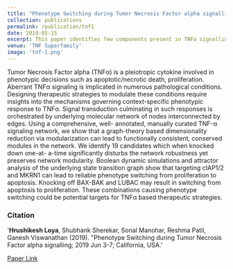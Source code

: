 ```yaml
---
title: "Phenotype Switching during Tumor Necrosis Factor alpha signalling"
collection: publications
permalink: /publication/tnf1
date: 2019-05-15
excerpt: This paper identifies few components present in TNFa signalling which when perturbed leads to phenotype switch. It uses graph-theory based based dimensionality reduction technique to identify the candidates.
venue: 'TNF Superfamily'
image: 'tnf-1.png'
---
```

Tumor Necrosis Factor alpha (TNFα) is a pleiotropic
cytokine involved in phenotypic decisions such as
apoptotic/necrotic death, proliferation. Aberrant TNFα
signaling is implicated in numerous pathological
conditions. Designing therapeutic strategies to modulate
these conditions require insights into the mechanisms
governing context-specific phenotypic response to TNFα.
Signal transduction culminating in such responses is
orchestrated by underlying molecular network of nodes
interconnected by edges. Using a comprehensive, well-
annotated, manually curated TNF-α signaling network,
we show that a graph-theory based dimensionality
reduction via modularization can lead to functionally
consistent, conserved modules in the network. We
identify 19 candidates which when knocked down one-at-
a-time significantly disturbs the network robustness yet
preserves network modularity. Boolean dynamic
simulations and attractor analysis of the underlying state
transition graph show that targeting cIAP1/2 and MKRN1
can lead to reliable phenotype switching from
proliferation to apoptosis. Knocking off BAX-BAK and
LUBAC may result in switching from apoptosis to
proliferation. These combinations causing phenotype
switching could be potential targets for TNFα based
therapeutic strategies.

### Citation
'<b>Hrushikesh Loya</b>, Shubhank Sherekar, Sonal Manohar, Reshma Patil, Ganesh Viswanathan (2019). &quot;Phenotype Switching during Tumor Necrosis Factor alpha signalling; 2019 Jun 3-7; California, USA</i>.'

[Paper Link](https://hrushikeshloya.github.io/images/tnf-1-poster.pdf)
